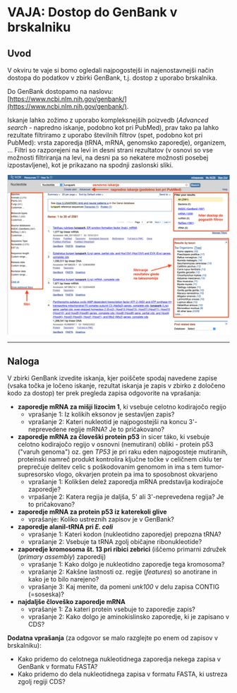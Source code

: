 # VAJA: Dostop do GenBank v brskalniku

## Uvod
V okviru te vaje si bomo ogledali najpogostejši in najenostavnejši način dostopa do podatkov v zbirki GenBank, t.j. dostop z uporabo brskalnika.

Do GenBank dostopamo na naslovu: [https://www.ncbi.nlm.nih.gov/genbank/](https://www.ncbi.nlm.nih.gov/genbank/).

Iskanje lahko zožimo z uporabo kompleksnejših poizvedb (*Advanced search* - napredno iskanje, podobno kot pri PubMed), prav tako pa lahko rezultate filtriramo z uporabo številnih filtrov (spet, podobno kot pri PubMed): vrsta zaporedja (tRNA, mRNA, genomsko zaporedje), organizem, ... Filtri so razporejeni na levi in desni strani rezultatov (v osnovi so vse možnosti filtriranja na levi, na desni pa so nekatere možnosti posebej izpostavljene), kot je prikazano na spodnji zaslonski sliki.

![GenBank iskanje in filtriranje](slike/genbank_web_primer1.png)

---
## Naloga

V zbirki GenBank izvedite iskanja, kjer poiščete spodaj navedene zapise (vsaka točka je ločeno iskanje, rezultat iskanja je zapis v zbirko z določeno kodo za dostop) ter prek pregleda zapisa odgovorite na vprašanja:
* **zaporedje mRNA za mišji lizocim 1**, ki vsebuje celotno kodirajočo regijo
  * vprašanje 1: Iz kolikih eksonov je sestavljen zapis?
  * vprašanje 2: Kateri nukleotid je najpogostejši na koncu 3'-neprevedene regije mRNA? Je to pričakovano?
* **zaporedje mRNA za človeški protein p53** in sicer táko, ki vsebuje celotno kodirajočo regijo v osnovni (nemutirani) obliki - protein p53 ("varuh genoma") oz. gen *TP53* je pri raku eden najpogosteje mutiranih, proteinski namreč produkt kontrolira ključne točke v celičnem ciklu ter preprečuje delitev celic s poškodovanim genomom in ima s tem tumor-supresorsko vlogo, okvarjen protein pa ima to sposobnost okvarjeno
  * vprašanje 1: Kolikšen delež zaporedja mRNA predstavlja kodirajoče zaporedje?
  * vrpašanje 2: Katera regija je daljša, 5' ali 3'-neprevedena regija? Je to pričakovano?
* **zaporedje mRNA za protein p53 iz katerekoli glive**
  * vprašanje: Koliko ustreznih zapisov je v GenBank?
* **zaporedje alanil-tRNA pri *E. coli***
  * vprašanje 1: Kateri kodon (nukleotidno zaporedje) prepozna tRNA?
  * vprašanje 2: Vsebuje ta tRNA zgolj običajne ribonukleotide?
* **zaporedje kromosoma št. 13 pri ribici zebrici** (iščemo primarni združek (*primary assembly*) zaporedij)
  * vprašanje 1: Kako dolgo je nukleotidno zaporedje tega kromosoma?
  * vprašanje 2: Kakšne lastnosti oz. regije (*features*) so anotirane in kako je to bilo narejeno?
  * vprašanje 3: Kaj menite, da pomeni *unk100* v delu zapisa CONTIG (=soseska)?
* **najdaljše človeško zaporedje mRNA**
  * vprašanje 1: Za kateri protein vsebuje to zaporedje zapis?
  * vprašanje 2: Kako dolgo je aminokislinsko zaporedje, ki je zapisano v CDS?

**Dodatna vprašanja** (za odgovor se malo razglejte po enem od zapisov v brskalniku):
* Kako pridemo do celotnega nukleotidnega zaporedja nekega zapisa v GenBank v formatu FASTA?
* Kako pridemo do dela nukleotidnega zapisa v formatu FASTA, ki ustreza zgolj regiji CDS?
